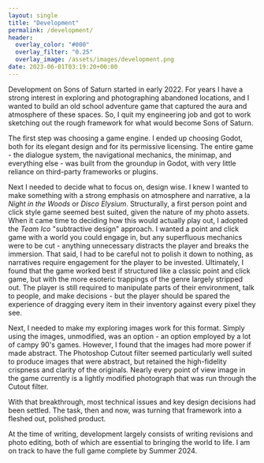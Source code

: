 ```yaml
---
layout: single
title: "Development"
permalink: /development/
header:
  overlay_color: "#000"
  overlay_filter: "0.25"
  overlay_image: /assets/images/development.png
date: 2023-06-01T03:19:20+00:00
---
```


Development on Sons of Saturn started in early 2022.  For years I have a strong interest in exploring and photographing abandoned locations, and I wanted to build an old school adventure game that captured the aura and atmosphere of these spaces.  So, I quit my engineering job and got to work sketching out the rough framework for what would become Sons of Saturn.

The first step was choosing a game engine.  I ended up choosing Godot, both for its elegant design and for its permissive licensing.  The entire game - the dialogue system, the navigational mechanics, the minimap, and everything else - was built from the groundup in Godot, with very little reliance on third-party frameworks or plugins.

Next I needed to decide what to focus on, design wise.  I knew I wanted to make something with a strong emphasis on atmosphere and narrative, a la *Night in the Woods* or *Disco Elysium*.  Structurally, a first person point and click style game seemed best suited, given the nature of my photo assets.  When it came time to deciding how this would actually play out, I adopted the *Team Ico* "subtractive design" approach.  I wanted a point and click game with a world you could engage in, but any superfluous mechanics were to be cut - anything unnecessary distracts the player and breaks the immersion.  That said, I had to be careful not to polish it down to nothing, as narratives require engagement for the player to be invested.  Ultimately, I found that the game worked best if structured like a classic point and click game, but with the more esoteric trappings of the genre largely stripped out.  The player is still required to manipulate parts of their environment, talk to people, and make decisions - but the player should be spared the experience of dragging every item in their inventory against every pixel they see.

Next, I needed to make my exploring images work for this format.  Simply using the images, unmodified, was an option - an option employed by a lot of campy 90's games.  However, I found that the images had more power if made abstract.  The Photoshop Cutout filter seemed particularly well suited to produce images that were abstract, but retained the high-fidelity crispness and clarity of the originals.  Nearly every point of view image in the game currently is a lightly modified photograph that was run through the Cutout filter.

With that breakthrough, most technical issues and key design decisions had been settled.  The task, then and now, was turning that framework into a fleshed out, polished product.

At the time of writing, development largely consists of writing revisions and photo editing, both of which are essential to bringing the world to life.  I am on track to have the full game complete by Summer 2024.